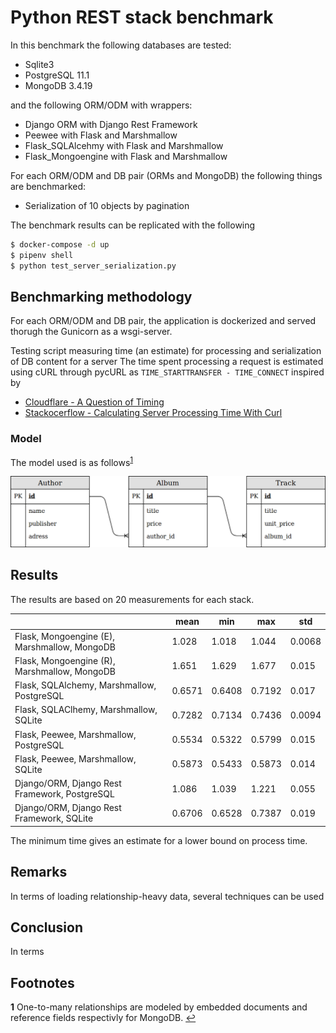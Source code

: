 # Python REST stack benchmark
In this benchmark the following databases are tested:
- Sqlite3
- PostgreSQL 11.1
- MongoDB 3.4.19

and the following ORM/ODM with wrappers:
- Django ORM with Django Rest Framework
- Peewee with Flask and Marshmallow
- Flask_SQLAlcehmy with Flask and Marshmallow
- Flask_Mongoengine with Flask and Marshmallow

For each ORM/ODM and DB pair (ORMs and MongoDB) the following things are benchmarked:
- Serialization of 10 objects by pagination

The benchmark results can be replicated with the following

```bash
$ docker-compose -d up
$ pipenv shell
$ python test_server_serialization.py
```

## Benchmarking methodology
For each ORM/ODM and DB pair, the application is dockerized and served thorugh the Gunicorn as a wsgi-server.

Testing script measuring time (an estimate) for processing and serialization of DB content for a server
The time spent processing a request is estimated using cURL through pycURL as `TIME_STARTTRANSFER - TIME_CONNECT` inspired by
- [Cloudflare - A Question of Timing](http://blog.cloudflare.com/a-question-of-timing/)
- [Stackocerflow - Calculating Server Processing Time With Curl](http://stackoverflow.com/questions/17638026/calculating-server-processing-time-with-curl)


### Model
The model used is as follows<sup id="a1">[1](#f1)</sup>

![UML diagram of model](model.png)


## Results

The results are based on 20 measurements for each stack.

|                                               | mean   | min    | max    | std    |
|-----------------------------------------------|--------|--------|--------|--------|
| Flask, Mongoengine (E), Marshmallow, MongoDB  | 1.028  | 1.018  | 1.044  | 0.0068 |
| Flask, Mongoengine (R), Marshmallow, MongoDB  | 1.651  | 1.629  | 1.677  | 0.015  |
| Flask, SQLAlchemy, Marshmallow, PostgreSQL    | 0.6571 | 0.6408 | 0.7192 | 0.017  |
| Flask, SQLAClhemy, Marshmallow, SQLite        | 0.7282 | 0.7134 | 0.7436 | 0.0094 |
| Flask, Peewee, Marshmallow, PostgreSQL        | 0.5534 | 0.5322 | 0.5799 | 0.015  |
| Flask, Peewee, Marshmallow, SQLite            | 0.5873 | 0.5433 | 0.5873 | 0.014  |
| Django/ORM, Django Rest Framework, PostgreSQL | 1.086  | 1.039  | 1.221  | 0.055  |
| Django/ORM, Django Rest Framework, SQLite     | 0.6706 | 0.6528 | 0.7387 | 0.019  |

The minimum time gives an estimate for a lower bound on process time.


## Remarks
In terms of loading relationship-heavy data, several techniques can be used


## Conclusion

In terms 



## Footnotes
<b id="f1">1</b> One-to-many relationships are modeled by embedded documents and reference fields respectivly for MongoDB.
 [↩](#a1)